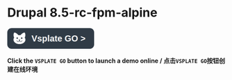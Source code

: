 # Drupal 8.5-rc-fpm-alpine

<a href="https://www.vsplate.com/?docker-compose=https://github.com/vsplate/dcenvs/drupal/8.5-rc-fpm-alpine"><img alt="VSPLATE GO" src="https://raw.githubusercontent.com/vsplate/images/master/vsgo_btn.png" width="200px"></a>

**Click the `VSPLATE GO` button to launch a demo online / 点击`VSPLATE GO`按钮创建在线环境**